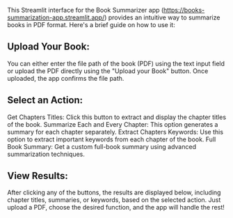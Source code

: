 This Streamlit interface for the Book Summarizer app (https://books-summarization-app.streamlit.app/) provides an intuitive way to summarize books in PDF format. Here's a brief guide on how to use it:

## Upload Your Book:
You can either enter the file path of the book (PDF) using the text input field or upload the PDF directly using the "Upload your Book" button.
Once uploaded, the app confirms the file path.

## Select an Action:
Get Chapters Titles: Click this button to extract and display the chapter titles of the book.
Summarize Each and Every Chapter: This option generates a summary for each chapter separately.
Extract Chapters Keywords: Use this option to extract important keywords from each chapter of the book.
Full Book Summary: Get a custom full-book summary using advanced summarization techniques.

## View Results:
After clicking any of the buttons, the results are displayed below, including chapter titles, summaries, or keywords, based on the selected action.
Just upload a PDF, choose the desired function, and the app will handle the rest!
